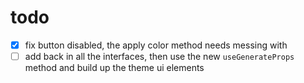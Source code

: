 # todo
- [x] fix button disabled, the apply color method needs messing with
- [ ] add back in all the interfaces, then use the new `useGenerateProps` method and build up the theme ui elements
